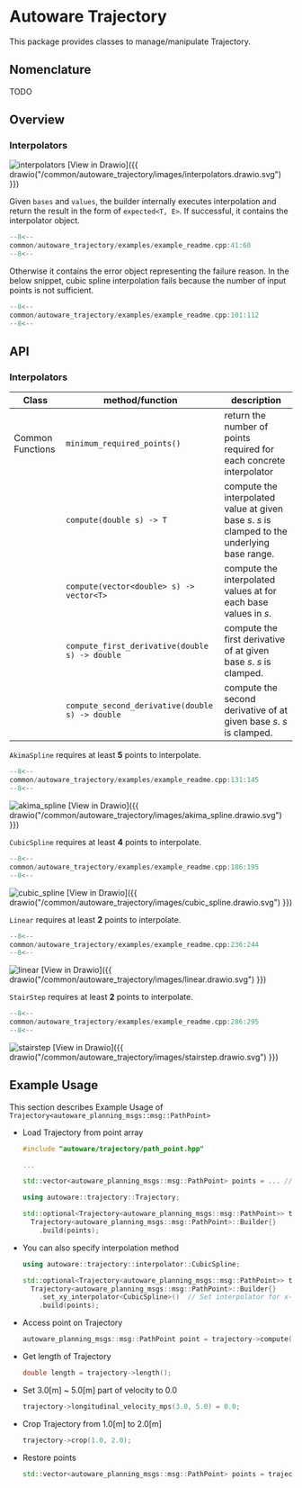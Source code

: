 # Autoware Trajectory

This package provides classes to manage/manipulate Trajectory.

## Nomenclature

TODO

## Overview

### Interpolators

![interpolators](./images/interpolators.drawio.svg)
[View in Drawio]({{ drawio("/common/autoware_trajectory/images/interpolators.drawio.svg") }})

Given `bases` and `values`, the builder internally executes interpolation and return the result in the form of `expected<T, E>`. If successful, it contains the interpolator object.

```cpp title="common/autoware_trajectory/examples/example_readme.cpp:41:60"
--8<--
common/autoware_trajectory/examples/example_readme.cpp:41:60
--8<--
```

Otherwise it contains the error object representing the failure reason. In the below snippet, cubic spline interpolation fails because the number of input points is not sufficient.

```cpp title="common/autoware_trajectory/examples/example_readme.cpp:101:112"
--8<--
common/autoware_trajectory/examples/example_readme.cpp:101:112
--8<--
```

## API

### Interpolators

| Class            | method/function                                 | description                                                                                    |
| ---------------- | ----------------------------------------------- | ---------------------------------------------------------------------------------------------- |
| Common Functions | `minimum_required_points()`                     | return the number of points required for each concrete interpolator                            |
|                  | `compute(double s) -> T`                        | compute the interpolated value at given base $s$. $s$ is clamped to the underlying base range. |
|                  | `compute(vector<double> s) -> vector<T>`        | compute the interpolated values at for each base values in $s$.                                |
|                  | `compute_first_derivative(double s) -> double`  | compute the first derivative of at given base $s$. $s$ is clamped.                             |
|                  | `compute_second_derivative(double s) -> double` | compute the second derivative of at given base $s$. $s$ is clamped.                            |

`AkimaSpline` requires at least **5** points to interpolate.

```cpp title="common/autoware_trajectory/examples/example_readme.cpp:131:145"
--8<--
common/autoware_trajectory/examples/example_readme.cpp:131:145
--8<--
```

![akima_spline](./images/akima_spline.drawio.svg)
[View in Drawio]({{ drawio("/common/autoware_trajectory/images/akima_spline.drawio.svg") }})

`CubicSpline` requires at least **4** points to interpolate.

```cpp title="common/autoware_trajectory/examples/example_readme.cpp:186:195"
--8<--
common/autoware_trajectory/examples/example_readme.cpp:186:195
--8<--
```

![cubic_spline](./images/cubic_spline.drawio.svg)
[View in Drawio]({{ drawio("/common/autoware_trajectory/images/cubic_spline.drawio.svg") }})

`Linear` requires at least **2** points to interpolate.

```cpp title="common/autoware_trajectory/examples/example_readme.cpp:236:244"
--8<--
common/autoware_trajectory/examples/example_readme.cpp:236:244
--8<--
```

![linear](./images/linear.drawio.svg)
[View in Drawio]({{ drawio("/common/autoware_trajectory/images/linear.drawio.svg") }})

`StairStep` requires at least **2** points to interpolate.

```cpp title="common/autoware_trajectory/examples/example_readme.cpp:286:295"
--8<--
common/autoware_trajectory/examples/example_readme.cpp:286:295
--8<--
```

![stairstep](./images/stairstep.drawio.svg)
[View in Drawio]({{ drawio("/common/autoware_trajectory/images/stairstep.drawio.svg") }})

## Example Usage

This section describes Example Usage of `Trajectory<autoware_planning_msgs::msg::PathPoint>`

- Load Trajectory from point array

  ```cpp
  #include "autoware/trajectory/path_point.hpp"

  ...

  std::vector<autoware_planning_msgs::msg::PathPoint> points = ... // Load points from somewhere

  using autoware::trajectory::Trajectory;

  std::optional<Trajectory<autoware_planning_msgs::msg::PathPoint>> trajectory =
    Trajectory<autoware_planning_msgs::msg::PathPoint>::Builder{}
      .build(points);
  ```

- You can also specify interpolation method

  ```cpp
  using autoware::trajectory::interpolator::CubicSpline;

  std::optional<Trajectory<autoware_planning_msgs::msg::PathPoint>> trajectory =
    Trajectory<autoware_planning_msgs::msg::PathPoint>::Builder{}
      .set_xy_interpolator<CubicSpline>()  // Set interpolator for x-y plane
      .build(points);
  ```

- Access point on Trajectory

  ```cpp
  autoware_planning_msgs::msg::PathPoint point = trajectory->compute(1.0);  // Get point at s=0.0. s is distance from start point on Trajectory.
  ```

- Get length of Trajectory

  ```cpp
  double length = trajectory->length();
  ```

- Set 3.0[m] ~ 5.0[m] part of velocity to 0.0

  ```cpp
  trajectory->longitudinal_velocity_mps(3.0, 5.0) = 0.0;
  ```

- Crop Trajectory from 1.0[m] to 2.0[m]

  ```cpp
  trajectory->crop(1.0, 2.0);
  ```

- Restore points

  ```cpp
  std::vector<autoware_planning_msgs::msg::PathPoint> points = trajectory->restore();
  ```
